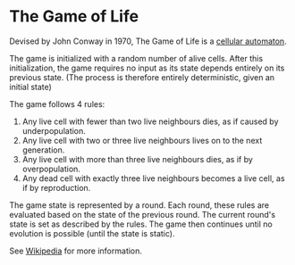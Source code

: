 # The Game of Life

Devised by John Conway in 1970, The Game of Life is a [cellular automaton](https://en.wikipedia.org/wiki/Cellular_automaton).

The game is initialized with a random number of alive cells. After this initialization, the game requires no input as its state depends entirely on its previous state. (The process is therefore entirely deterministic, given an initial state)

The game follows 4 rules:

1. Any live cell with fewer than two live neighbours dies, as if caused by underpopulation.
2. Any live cell with two or three live neighbours lives on to the next generation.
3. Any live cell with more than three live neighbours dies, as if by overpopulation.
4. Any dead cell with exactly three live neighbours becomes a live cell, as if by reproduction.

The game state is represented by a round. Each round, these rules are evaluated based on the state of the previous round. The current round's state is set as described by the rules. The game then continues until no evolution is possible (until the state is static).


See [Wikipedia](https://en.wikipedia.org/wiki/Conway%27s_Game_of_Life) for more information.
